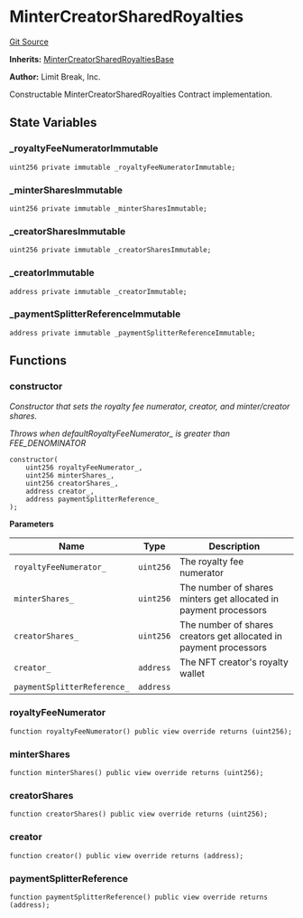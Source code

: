 # MinterCreatorSharedRoyalties
[Git Source](https://github.com/zanzai-dev/creator-token-standards/blob/e3ca932d2edc594487078ba2c4da4e803f84d6a3/src/programmable-royalties/MinterCreatorSharedRoyalties.sol)

**Inherits:**
[MinterCreatorSharedRoyaltiesBase](/src/programmable-royalties/MinterCreatorSharedRoyalties.sol/abstract.MinterCreatorSharedRoyaltiesBase.md)

**Author:**
Limit Break, Inc.

Constructable MinterCreatorSharedRoyalties Contract implementation.


## State Variables
### _royaltyFeeNumeratorImmutable

```solidity
uint256 private immutable _royaltyFeeNumeratorImmutable;
```


### _minterSharesImmutable

```solidity
uint256 private immutable _minterSharesImmutable;
```


### _creatorSharesImmutable

```solidity
uint256 private immutable _creatorSharesImmutable;
```


### _creatorImmutable

```solidity
address private immutable _creatorImmutable;
```


### _paymentSplitterReferenceImmutable

```solidity
address private immutable _paymentSplitterReferenceImmutable;
```


## Functions
### constructor

*Constructor that sets the royalty fee numerator, creator, and minter/creator shares.*

*Throws when defaultRoyaltyFeeNumerator_ is greater than FEE_DENOMINATOR*


```solidity
constructor(
    uint256 royaltyFeeNumerator_,
    uint256 minterShares_,
    uint256 creatorShares_,
    address creator_,
    address paymentSplitterReference_
);
```
**Parameters**

|Name|Type|Description|
|----|----|-----------|
|`royaltyFeeNumerator_`|`uint256`|The royalty fee numerator|
|`minterShares_`|`uint256`| The number of shares minters get allocated in payment processors|
|`creatorShares_`|`uint256`|The number of shares creators get allocated in payment processors|
|`creator_`|`address`|      The NFT creator's royalty wallet|
|`paymentSplitterReference_`|`address`||


### royaltyFeeNumerator


```solidity
function royaltyFeeNumerator() public view override returns (uint256);
```

### minterShares


```solidity
function minterShares() public view override returns (uint256);
```

### creatorShares


```solidity
function creatorShares() public view override returns (uint256);
```

### creator


```solidity
function creator() public view override returns (address);
```

### paymentSplitterReference


```solidity
function paymentSplitterReference() public view override returns (address);
```

